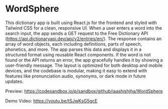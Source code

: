 # WordSphere
This dictionary app is built using React.js for the frontend and styled with Tailwind CSS for a clean, responsive UI. When a user enters a word into the search input, the app sends a GET request to the Free Dictionary API (https://api.dictionaryapi.dev/api/v2/entries/en/<word>). The response contains an array of word objects, each including definitions, parts of speech, phonetics, and more. The app parses this data and displays it in a structured format using reusable React components. If the word is not found or the API returns an error, the app gracefully handles it by showing a user-friendly message. The layout is optimized for both desktop and mobile devices, and the codebase is modular, making it easy to extend with features like pronunciation audio, synonyms, or dark mode in future updates.

Preview: https://codesandbox.io/p/sandbox/github/iaashishjha/WordSphere

Demo Video: https://youtu.be/tSJwKsG5gcE



